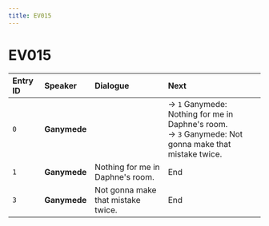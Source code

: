 ```yaml
---
title: EV015
---
```


# EV015


| Entry ID | Speaker | Dialogue | Next |
| :------- | :------ | :------- | :------------ |
| `0` | **Ganymede** |  | → `1` Ganymede: Nothing for me in Daphne's room\.<br>→ `3` Ganymede: Not gonna make that mistake twice\. |
| `1` | **Ganymede** | Nothing for me in Daphne's room\. | End |
| `3` | **Ganymede** | Not gonna make that mistake twice\. | End |
